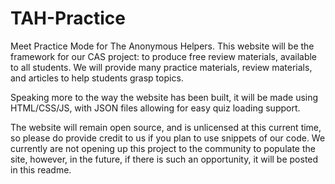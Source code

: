 # TAH-Practice

Meet Practice Mode for The Anonymous Helpers. This website will be the framework for our CAS project: to produce free review materials, available to all students. We will provide many practice materials, review materials, and articles to help students grasp topics.

Speaking more to the way the website has been built, it will be made using HTML/CSS/JS, with JSON files allowing for easy quiz loading support.

The website will remain open source, and is unlicensed at this current time, so please do provide credit to us if you plan to use snippets of our code. We currently are not opening up this project to the community to populate the site, however, in the future, if there is such an opportunity, it will be posted in this readme.
